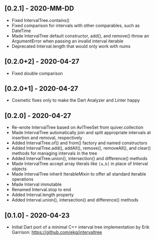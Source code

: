 ## [0.2.1] - 2020-MM-DD

* Fixed IntervalTree.contains()
* Fixed comparison for intervals with other comparables, such as DateTime
* Made IntervalTree default constructor, add(), and remove() throw an
  ArgumentError when passing an invalid interval iterable
* Deprecated Interval.length that would only work with nums

## [0.2.0+2] - 2020-04-27

* Fixed double comparison

## [0.2.0+1] - 2020-04-27

* Cosmetic fixes only to make the Dart Analyzer and Linter happy

## [0.2.0] - 2020-04-27

* Re-wrote IntervalTree based on AvlTreeSet from quiver.collection
* Made IntervalTree automatically join and split appropriate intervals at
  insertion and removal, respectively
* Added IntervalTree.of() and from() factory and named constructors
* Added IntervalTree.add(), addAll(), remove(), removeAll(), and clear()
  methods for managing intervals in the tree
* Added IntervalTree.union(), intersection() and difference() methods
* Made IntervalTree accept array literals like `[a,b]` in place of Interval
  objects
* Made IntervalTree inherit IterableMixin<Interval> to offer all standard
  iterable operations
* Made Interval immutable
* Renamed Interval.stop to end
* Added Interval.length property
* Added Interval.union(), intersection() and difference() methods

## [0.1.0] - 2020-04-23

* Initial Dart port of a minimal C++ interval tree implementation
  by Erik Garrison: https://github.com/ekg/intervaltree
